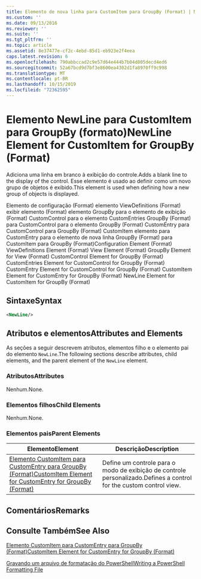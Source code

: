 ```yaml
---
title: Elemento de nova linha para CustomItem para GroupBy (Format) | Microsoft Docs
ms.custom: ''
ms.date: 09/13/2016
ms.reviewer: ''
ms.suite: ''
ms.tgt_pltfrm: ''
ms.topic: article
ms.assetid: 8e37477e-cf2c-4ebd-85d1-eb923e2f4eea
caps.latest.revision: 6
ms.openlocfilehash: 790abbccad2c9e57d64e444b7b04d805decd4ed6
ms.sourcegitcommit: 52a67bcd9d7bf3e8600ea4302d1fa8970ff9c998
ms.translationtype: MT
ms.contentlocale: pt-BR
ms.lasthandoff: 10/15/2019
ms.locfileid: "72362595"
---
```

# <a name="newline-element-for-customitem-for-groupby-format"></a><span data-ttu-id="c18c9-102">Elemento NewLine para CustomItem para GroupBy (formato)</span><span class="sxs-lookup"><span data-stu-id="c18c9-102">NewLine Element for CustomItem for GroupBy (Format)</span></span>

<span data-ttu-id="c18c9-103">Adiciona uma linha em branco à exibição do controle.</span><span class="sxs-lookup"><span data-stu-id="c18c9-103">Adds a blank line to the display of the control.</span></span> <span data-ttu-id="c18c9-104">Esse elemento é usado ao definir como um novo grupo de objetos é exibido.</span><span class="sxs-lookup"><span data-stu-id="c18c9-104">This element is used when defining how a new group of objects is displayed.</span></span>

<span data-ttu-id="c18c9-105">Elemento de configuração (Format) elemento ViewDefinitions (Format) exibir elemento (Format) elemento GroupBy para o elemento de exibição (Format) CustomControl para o elemento CustomEntries GroupBy (Format) para CustomControl para o elemento GroupBy (Format) CustomEntry para CustomControl para GroupBy (Format) CustomItem elemento para CustomEntry para o elemento de nova linha GroupBy (Format) para CustomItem para GroupBy (Format)</span><span class="sxs-lookup"><span data-stu-id="c18c9-105">Configuration Element (Format) ViewDefinitions Element (Format) View Element (Format) GroupBy Element for View (Format) CustomControl Element for GroupBy (Format) CustomEntries Element for CustomControl for GroupBy (Format) CustomEntry Element for CustomControl for GroupBy (Format) CustomItem Element for CustomEntry for GroupBy (Format) NewLine Element for CustomItem for GroupBy (Format)</span></span>

## <a name="syntax"></a><span data-ttu-id="c18c9-106">Sintaxe</span><span class="sxs-lookup"><span data-stu-id="c18c9-106">Syntax</span></span>

```xml
<NewLine/>
```

## <a name="attributes-and-elements"></a><span data-ttu-id="c18c9-107">Atributos e elementos</span><span class="sxs-lookup"><span data-stu-id="c18c9-107">Attributes and Elements</span></span>

<span data-ttu-id="c18c9-108">As seções a seguir descrevem atributos, elementos filho e o elemento pai do elemento `NewLine`.</span><span class="sxs-lookup"><span data-stu-id="c18c9-108">The following sections describe attributes, child elements, and the parent element of the `NewLine` element.</span></span>

### <a name="attributes"></a><span data-ttu-id="c18c9-109">Atributos</span><span class="sxs-lookup"><span data-stu-id="c18c9-109">Attributes</span></span>

<span data-ttu-id="c18c9-110">Nenhum.</span><span class="sxs-lookup"><span data-stu-id="c18c9-110">None.</span></span>

### <a name="child-elements"></a><span data-ttu-id="c18c9-111">Elementos filhos</span><span class="sxs-lookup"><span data-stu-id="c18c9-111">Child Elements</span></span>

<span data-ttu-id="c18c9-112">Nenhum.</span><span class="sxs-lookup"><span data-stu-id="c18c9-112">None.</span></span>

### <a name="parent-elements"></a><span data-ttu-id="c18c9-113">Elementos pais</span><span class="sxs-lookup"><span data-stu-id="c18c9-113">Parent Elements</span></span>

|<span data-ttu-id="c18c9-114">Elemento</span><span class="sxs-lookup"><span data-stu-id="c18c9-114">Element</span></span>|<span data-ttu-id="c18c9-115">Descrição</span><span class="sxs-lookup"><span data-stu-id="c18c9-115">Description</span></span>|
|-------------|-----------------|
|[<span data-ttu-id="c18c9-116">Elemento CustomItem para CustomEntry para GroupBy (Format)</span><span class="sxs-lookup"><span data-stu-id="c18c9-116">CustomItem Element for CustomEntry for GroupBy (Format)</span></span>](./customitem-element-for-customentry-for-groupby-format.md)|<span data-ttu-id="c18c9-117">Define um controle para o modo de exibição de controle personalizado.</span><span class="sxs-lookup"><span data-stu-id="c18c9-117">Defines a control for the custom control view.</span></span>|

## <a name="remarks"></a><span data-ttu-id="c18c9-118">Comentários</span><span class="sxs-lookup"><span data-stu-id="c18c9-118">Remarks</span></span>

## <a name="see-also"></a><span data-ttu-id="c18c9-119">Consulte Também</span><span class="sxs-lookup"><span data-stu-id="c18c9-119">See Also</span></span>

[<span data-ttu-id="c18c9-120">Elemento CustomItem para CustomEntry para GroupBy (Format)</span><span class="sxs-lookup"><span data-stu-id="c18c9-120">CustomItem Element for CustomEntry for GroupBy (Format)</span></span>](./customitem-element-for-customentry-for-groupby-format.md)

[<span data-ttu-id="c18c9-121">Gravando um arquivo de formatação do PowerShell</span><span class="sxs-lookup"><span data-stu-id="c18c9-121">Writing a PowerShell Formatting File</span></span>](./writing-a-powershell-formatting-file.md)
